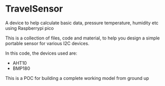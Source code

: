 # TravelSensor
A device to help calculate basic data, pressure temperature, humidity etc using Raspberrypi pico

This is a collection of files, code and material, to help you design a simple portable sensor for various I2C devices.

In this code, the devices used are:
* AHT10
* BMP180

This is a POC for building a complete working model from ground up
